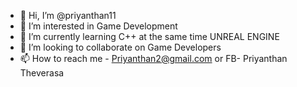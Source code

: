 - 👋 Hi, I’m @priyanthan11
- 👀 I’m interested in Game Development
- 🌱 I’m currently learning C++ at the same time UNREAL ENGINE
- 💞️ I’m looking to collaborate on Game Developers 
- 📫 How to reach me - Priyanthan2@gmail.com or FB- Priyanthan Theverasa

<!---
priyanthan11/priyanthan11 is a ✨ special ✨ repository because its `README.md` (this file) appears on your GitHub profile.
You can click the Preview link to take a look at your changes.
--->
